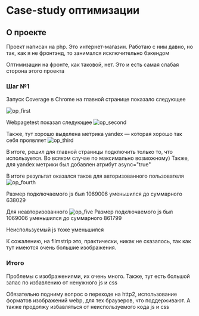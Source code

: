 # Case-study оптимизации
## О проекте
Проект написан на php. Это интернет-магазин. Работаю с ним давно, но так, как я не фронтэнд, то занимался исключительно бэкендом

Оптимизации на фронте, как таковой, нет. Это и есть самая слабая сторона этого проекта

### Шаг №1
Запуск Coverage в Chrome на главной странице показало следующее

![op_first](https://i.ibb.co/6YYSGpt/t-front-0.jpg)

Webpagetest показал следующее
![op_second](https://i.ibb.co/5RGnM9Y/t-front-1.jpg)

Также, тут хорошо выделена метрика yandex — которая хорошо так себя проявляет
![op_third](https://i.ibb.co/R4fk8Bd/t-front-2.jpg)

В итоге, решил для главной страницы подключить только то, что используется. Во всяком случае по максимально возможному)
Также, для yandex метрики был добавлен атрибут async="true"

В итоге результат оказался таков для авторизованного пользователя
![op_fourth](https://i.ibb.co/jg4xmBg/t-front-3.jpg)

Размер подключаемого js был 1069006 уменьшился до суммарного 638029

Для неавторизованного
![op_five](https://i.ibb.co/yQKHyhy/t-front-4.jpg)
Размер подключаемого js был 1069006 уменьшился до суммарного 861799

Неиспользуемый js тоже уменьшился

К сожалению, на  filmstrip это, практически, никак не сказалось, так как тут имеются очень большие изображения.

### Итого
Проблемы с изображениями, их очень много. Также, тут есть большой запас по избавлению от ненужного js и css

Обязательно подниму вопрос о переходе на http2, использование форматов изображений webp, для тех браузеров, что поддерживают. А также продолжу избавляться от неиспользуемого кода js и css
